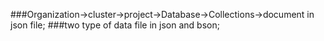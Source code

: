 ###Organization->cluster->project->Database->Collections->document in json file;
###two type of data file in json and bson;

